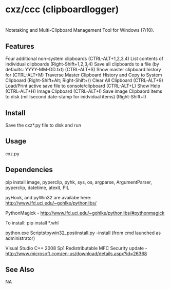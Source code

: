 # cxz/ccc (clipboardlogger)
#
Notetaking and Multi-Clipboard Management Tool for Windows (7/10).  

Features
-------
Four additional non-system clipboards (CTRL-ALT+1,2,3,4)
List contents of individual clipboards (Right-Shift+1,2,3,4)
Save all clipboards to a file (by defaults: YYYY-MM-DD.txt) (CTRL-ALT+S)
Show master clipboard history for (CTRL-ALT+M)
Traverse Master Clipboard History and Copy to System Clipboard (Right-Shift+Alt; Right-Shift+/)
Clear All Clipboard (CTRL-ALT+9)
Load/Print active save file to console/clipboard (CTRL-ALT+L)
Show Help (CTRL-ALT+H)
Image Clipboard (CTRL-ALT+I)
Save image Clipbaord items to disk (millisecond date-stamp for inidvidual items) (Right-Shift+I)


Install
-------

Save the cxz*.py file to disk and run

Usage
-----

   cxz.py

Dependencies
--------
pip install image, pyperclip, pyhk, sys, os, argparse, ArgumentParser, pyperclip, datetime, atexit, PIL

pyHook, and pyWin32 are availabe here: http://www.lfd.uci.edu/~gohlke/pythonlibs/

PythonMagick - http://www.lfd.uci.edu/~gohlke/pythonlibs/#pythonmagick

To install: pip install *.whl

python.exe Scripts\pywin32_postinstall.py -install (from cmd launched as administrator)

Visual Studio C++ 2008 Sp1 Redistributable MFC Security update - http://www.microsoft.com/en-us/download/details.aspx?id=26368


See Also
--------

NA
